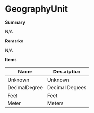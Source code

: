# GeographyUnit

**Summary**

N/A

**Remarks**

N/A

**Items**

|Name|Description|
|---|---|
|Unknown|Unknown|
|DecimalDegree|Decimal Degrees|
|Feet|Feet|
|Meter|Meters|

